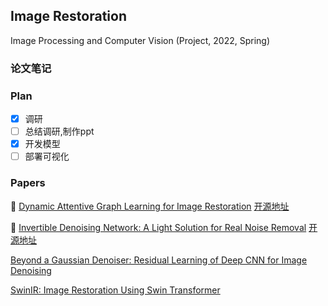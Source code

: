 Image Restoration
---
Image Processing and Computer Vision (Project, 2022, Spring)
### 论文笔记

### Plan
- [x] 调研
- [ ] 总结调研,制作ppt
- [x] 开发模型
- [ ] 部署可视化

### Papers

🌟 [Dynamic Attentive Graph Learning for Image Restoration](https://arxiv.org/abs/2109.06620)
[开源地址](https://github.com/jianzhangcs/DAGL)

:star2: [Invertible Denoising Network: A Light Solution for Real Noise Removal](https://arxiv.org/abs/2104.10546)
[开源地址](https://github.com/Yang-Liu1082/InvDN)

[Beyond a Gaussian Denoiser: Residual Learning of Deep CNN for Image Denoising](https://arxiv.org/pdf/1608.03981.pdf)

[SwinIR: Image Restoration Using Swin Transformer](https://openaccess.thecvf.com/content/ICCV2021W/AIM/papers/Liang_SwinIR_Image_Restoration_Using_Swin_Transformer_ICCVW_2021_paper.pdf)


